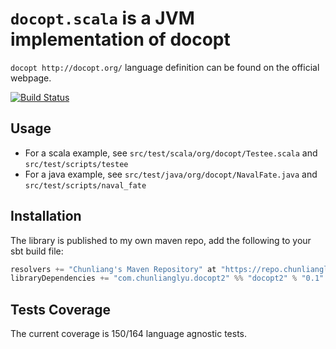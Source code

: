 # ``docopt.scala`` is a JVM implementation of docopt

`docopt http://docopt.org/` language definition can be found on the official webpage.

[![Build Status](https://travis-ci.org/cllu/docopt.scala.svg?branch=develop)](https://travis-ci.org/cllu/docopt.scala)

## Usage

- For a scala example, see ``src/test/scala/org/docopt/Testee.scala`` and
  ``src/test/scripts/testee``
- For a java example, see ``src/test/java/org/docopt/NavalFate.java`` and
  ``src/test/scripts/naval_fate``

## Installation

The library is published to my own maven repo, add the following to your sbt build file:

```scala
resolvers += "Chunliang's Maven Repository" at "https://repo.chunlianglyu.com"
libraryDependencies += "com.chunlianglyu.docopt2" %% "docopt2" % "0.1"
```

## Tests Coverage

The current coverage is 150/164 language agnostic tests.
